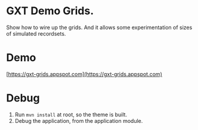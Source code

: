 # GXT Demo Grids.
Show how to wire up the grids. And it allows some experimentation of sizes of simulated recordsets. 

# Demo
[https://gxt-grids.appspot.com](https://gxt-grids.appspot.com)

# Debug
1. Run `mvn install` at root, so the theme is built.
2. Debug the application, from the application module.
